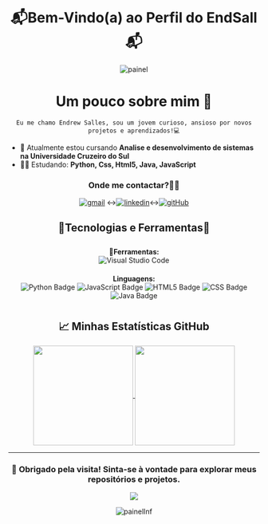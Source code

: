 <h1 align="center"> 📬Bem-Vindo(a) ao Perfil do EndSall 📬</h1>

<div align="center">

![painel](https://camo.githubusercontent.com/3909fc75ae856d89d2fd251f4c95a2157e22142606ee50ce4e1306c0b68e7ac7/68747470733a2f2f63617073756c652d72656e6465722e76657263656c2e6170702f6170693f747970653d776176696e6726636f6c6f723d303030303030266865696768743d3132302673656374696f6e3d686561646572
)

   <h1> Um pouco sobre mim 👋</h1> 

    Eu me chamo Endrew Salles, sou um jovem curioso, ansioso por novos projetos e aprendizados!💻
</div> 

- 🌱 Atualmente estou cursando **Analise e desenvolvimento de sistemas na Universidade Cruzeiro do Sul**
- 👨‍💻 Estudando: **Python, Css, Html5, Java, JavaScript**
<div align="center">

### Onde me contactar?🧙‍♂️


[![gmail](https://img.shields.io/badge/Gmail-D14836?style=for-the-badge&logo=gmail&logoColor=white)](mailto:sallesendrew2@gmail.com "sallesendrew2@gmail.com") <->[![linkedin](https://img.shields.io/badge/LinkedIn-0077B5?style=for-the-badge&logo=linkedin&logoColor=white)](https://www.linkedin.com/feed/?trk=guest_homepage-basic_google-one-tap-submit "Clique Aqui!")<->[![gitHub](https://img.shields.io/badge/GitHub-100000?style=for-the-badge&logo=github&logoColor=white)](https://github.com/EndSall "Clique Aqui!")

</div>

<h2 align="center">🔧Tecnologias e Ferramentas🔧</h2>
<div style="display: flex; flex-wrap: wrap; justify-content: center;">

  <div align= center style="flex: 50%; padding: 10px;">
    <strong>🔧Ferramentas:</strong><br>
    <img src="https://img.shields.io/badge/Visual_Studio_Code-0078D4?style=for-the-badge&logo=visual%20studio%20code&logoColor=white" alt="Visual Studio Code" />
  </div>

  <div align= center style="flex: 50%; padding: 10px;">
    <strong>Linguagens:</strong><br>
    <img src="https://img.shields.io/badge/-Python-blue?logo=Python&logoColor=white" alt="Python Badge" />
    <img src="https://img.shields.io/badge/-JavaScript-yellow?logo=javascript&logoColor=black" alt="JavaScript Badge" />
    <img src="https://img.shields.io/badge/HTML5-E34F26?style=for-the-badge&logo=html5&logoColor=white" alt="HTML5 Badge" />
    <img src="https://img.shields.io/badge/CSS-239120?style=for-the-badge&logo=css3&logoColor=white" alt="CSS Badge" />
    <img src="https://img.shields.io/badge/Java-ED8B00?style=for-the-badge&logo=openjdk&logoColor=white" alt="Java Badge" />
  </div>

</div>

<h2 align="center">📈 Minhas Estatísticas GitHub</h2>

<div align="center">
 <a href="https://github.com/EndSall/github-readme-stats">
  <img height=200 align="center" src="https://github-readme-stats.vercel.app/api?username=EndSall&theme=radical"" />
</a>
<a href="https://github.com/EndSall/convoychat">
  <img height=200 align="center" src="https://github-readme-stats.vercel.app/api/top-langs?username=EndSall&layout=donut&hide_count=8&card_width=320&theme=radical" />
</a>

</div>
<div align="center">

---

### 🌟 **Obrigado pela visita!** Sinta-se à vontade para explorar meus repositórios e projetos.

<p align="center">   <img alingn="center" src="https://profile-counter.glitch.me/Endsall/count.svg" /></p>

![painelInf](https://camo.githubusercontent.com/f5afc35289f576638056ab5a2171a4fc940b20fe14ae26c2f671b6a9783cfa07/68747470733a2f2f63617073756c652d72656e6465722e76657263656c2e6170702f6170693f747970653d776176696e6726636f6c6f723d303030303030266865696768743d3132302673656374696f6e3d666f6f746572)

</div>
